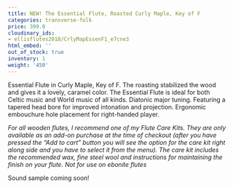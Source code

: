 ```yaml
---
title: NEW! The Essential Flute, Roasted Curly Maple, Key of F
categories: transverse-folk
price: 399.0
cloudinary_ids:
- ellisflutes2018/CrlyMapEssenF1_e7cne3
html_embed: ''
out_of_stock: true
inventory: 1
weight: '450'
---
```


Essential Flute in Curly Maple, Key of F.   The roasting stabilized the wood and gives it a lovely, caramel color.  The Essential Flute is ideal for both Celtic music and World music of all kinds. Diatonic major tuning. Featuring a tapered head bore for improved intonation and projection. Ergonomic embouchure hole placement for right-handed player.  

*For all wooden flutes, I recommend one of my Flute Care Kits.  They are only available as an add-on purchase at the time of checkout (after you have pressed the “Add to cart” button you will see the option for the care kit right along side and you have to select it from the menu). The care kit includes the recommended wax, fine steel wool and instructions for maintaining the finish on your flute.  Not for use on ebonite flutes*

Sound sample coming soon!
